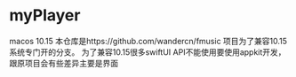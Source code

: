 # myPlayer
macos 10.15 
本仓库是https://github.com/wandercn/fmusic 项目为了兼容10.15系统专门开的分支。
为了兼容10.15很多swiftUI API不能使用要使用appkit开发，跟原项目会有些差异主要是界面
